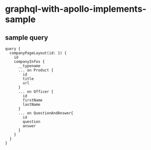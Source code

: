 # graphql-with-apollo-implements-sample

## sample query
```
query {
  companyPageLayout(id: 1) {
    id
    companyInfos {
      __typename
      ... on Product {
        id
        title
        url
      }
      ... on Officer {
        id
        firstName
        lastName
      }
      ... on QuestionAndAnswer{
        id
        question
        answer
      }
    }
  }
}
```

